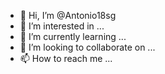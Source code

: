 - 👋 Hi, I’m @Antonio18sg
- 👀 I’m interested in ...
- 🌱 I’m currently learning ...
- 💞️ I’m looking to collaborate on ...
- 📫 How to reach me ...

<!---
Antonio18sg/Antonio18sg is a ✨ special ✨ repository because its `README.md` (this file) appears on your GitHub profile.
You can click the Preview link to take a look at your changes.
--->
